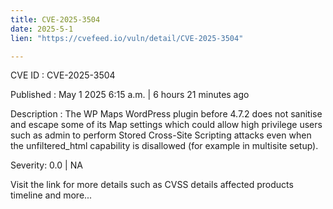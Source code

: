 ```yaml
---
title: CVE-2025-3504
date: 2025-5-1
lien: "https://cvefeed.io/vuln/detail/CVE-2025-3504"

---
```


CVE ID : CVE-2025-3504

Published :  May 1
2025
6:15 a.m. | 6 hours
21 minutes ago

Description : The WP Maps  WordPress plugin before 4.7.2 does not sanitise and escape some of its Map settings
which could allow high privilege users such as admin to perform Stored Cross-Site Scripting attacks even when the unfiltered_html capability is disallowed (for example in multisite setup).

Severity: 0.0 | NA

Visit the link for more details
such as CVSS details
affected products
timeline
and more...

